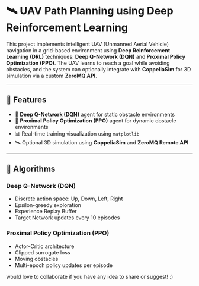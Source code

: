 # 🛰️ UAV Path Planning using Deep Reinforcement Learning

This project implements intelligent UAV (Unmanned Aerial Vehicle) navigation in a grid-based environment using **Deep Reinforcement Learning (DRL)** techniques: **Deep Q-Network (DQN)** and **Proximal Policy Optimization (PPO)**. The UAV learns to reach a goal while avoiding obstacles, and the system can optionally integrate with **CoppeliaSim** for 3D simulation via a custom **ZeroMQ API**.

---

## 📌 Features

- 🧠 **Deep Q-Network (DQN)** agent for static obstacle environments
- 🔁 **Proximal Policy Optimization (PPO)** agent for dynamic obstacle environments
- 📊 Real-time training visualization using `matplotlib`
- 🛰️ Optional 3D simulation using **CoppeliaSim** and **ZeroMQ Remote API**
  
---

## 🧠 Algorithms

### Deep Q-Network (DQN)
- Discrete action space: Up, Down, Left, Right
- Epsilon-greedy exploration
- Experience Replay Buffer
- Target Network updates every 10 episodes

### Proximal Policy Optimization (PPO)
- Actor-Critic architecture
- Clipped surrogate loss
- Moving obstacles
- Multi-epoch policy updates per episode

would love to collaborate if you have any idea to share or suggest! :)
